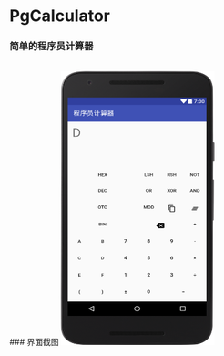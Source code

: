 # PgCalculator
### 简单的程序员计算器
</br>
### 界面截图 
<img src="https://raw.githubusercontent.com/sohnyi/PgCalculator/master/layout-2017-04-11-161211.png" width = "270" height = "480" alt="Screenshot"/>
